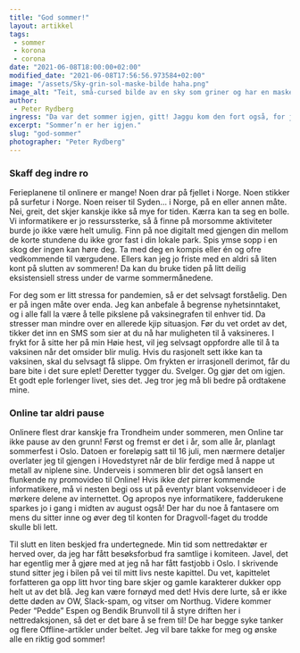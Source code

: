 ```yaml
---
title: "God sommer!"
layout: artikkel
tags: 
 - sommer
 - korona
 - corona
date: "2021-06-08T18:00:00+02:00"
modified_date: "2021-06-08T17:56:56.973584+02:00"
image: "/assets/Sky-grin-sol-maske-bilde haha.png"
image_alt: "Teit, små-cursed bilde av en sky som griner og har en maske med en sol på seg. ikke døm meg"
author:
 - Peter Rydberg
ingress: "Da var det sommer igjen, gitt! Jaggu kom den fort også, for juni snek innpå meg som lukten fra laksebiten jeg hadde latt ligge litt for lenge i kjøleskapet i forrige uke. Med den varme årstiden følger det herlige været, de gode luktene, den grønne naturen, og alt annet sommeren har å by på. Hvis man er oppmerksom, kan man faktisk se elsparkesyklene blomstre i veikanten! Selv er jeg veldig glad i lukten av nyklipt gress. Akkurat dét er kanskje litt kjipere for pollenallergikerne, da. Dere får bare ha det så gøy under dyna de neste par månedene. Bli der til november for sikkerhets skyld!"
excerpt: "Sommer’n er her igjen."
slug: "god-sommer"
photographer: "Peter Rydberg"
---
```

### Skaff deg indre ro
Ferieplanene til onlinere er mange! Noen drar på fjellet i Norge. Noen stikker på surfetur i Norge. Noen reiser til Syden… i Norge, på en eller annen måte. Nei, greit, det skjer kanskje ikke så mye for tiden. Kærra kan ta seg en bolle. Vi informatikere er jo ressurssterke, så å finne på morsomme aktiviteter burde jo ikke være helt umulig. Finn på noe digitalt med gjengen din mellom de korte stundene du ikke gror fast i din lokale park. Spis ymse sopp i en skog der ingen kan høre deg. Ta med deg en kompis eller én og ofre vedkommende til værgudene. Ellers kan jeg jo friste med en aldri så liten kont på slutten av sommeren! Da kan du bruke tiden på litt deilig eksistensiell stress under de varme sommermånedene.

For deg som er litt stressa for pandemien, så er det selvsagt forståelig. Den er på ingen måte over enda. Jeg kan anbefale å begrense nyhetsinntaket, og i alle fall la være å telle pikslene på vaksinegrafen til enhver tid. Da stresser man mindre over en allerede kjip situasjon. Før du vet ordet av det, tikker det inn en SMS som sier at du nå har muligheten til å vaksineres. I frykt for å sitte her på min Høie hest, vil jeg selvsagt oppfordre alle til å ta vaksinen når det omsider blir mulig. Hvis du rasjonelt sett ikke kan ta vaksinen, skal du selvsagt få slippe. Om frykten er irrasjonell derimot, får du bare bite i det sure eplet! Deretter tygger du. Svelger. Og gjør det om igjen. Et godt eple forlenger livet, sies det. Jeg tror jeg må bli bedre på ordtakene mine.

### Online tar aldri pause
Onlinere flest drar kanskje fra Trondheim under sommeren, men Online tar ikke pause av den grunn! Først og fremst er det i år, som alle år, planlagt sommerfest i Oslo. Datoen er foreløpig satt til 16 juli, men nærmere detaljer overlater jeg til gjengen i Hovedstyret når de blir ferdige med å nappe ut metall av niplene sine. Underveis i sommeren blir det også lansert en flunkende ny promovideo til Online! Hvis ikke *det* pirrer kommende informatikere, må vi nesten begi oss ut på eventyr blant voksenvideoer i de mørkere delene av internettet. Og apropos nye informatikere, fadderukene sparkes jo i gang i midten av august også! Der har du noe å fantasere om mens du sitter inne og øver deg til konten for Dragvoll-faget du trodde skulle bli lett.

Til slutt en liten beskjed fra undertegnede. Min tid som nettredaktør er herved over, da jeg har fått besøksforbud fra samtlige i komiteen. Javel, det har egentlig mer å gjøre med at jeg nå har fått fastjobb i Oslo. I skrivende stund sitter jeg i bilen på vei til mitt livs neste kapittel. Du vet, kapittelet forfatteren ga opp litt hvor ting bare skjer og gamle karakterer dukker opp helt ut av det blå. Jeg kan være fornøyd med det! Hvis dere lurte, så er ikke dette døden av OW, Slack-spam, og vitser om Northug. Videre kommer Peder “Pedde” Espen og Bendik Brunvoll til å styre driften her i nettredaksjonen, så det er det bare å se frem til! De har begge syke tanker og flere Offline-artikler under beltet. Jeg vil bare takke for meg og ønske alle en riktig god sommer!